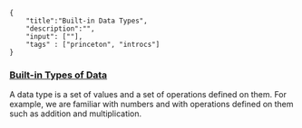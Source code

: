 ```javax-snippet
{
    "title":"Built-in Data Types",
    "description":"",
    "input": [""],
    "tags" : ["princeton", "introcs"]
}
```
### [Built-in Types of Data](https://introcs.cs.princeton.edu/java/12types)
A data type is a set of values and a set of operations defined on them. For example, we are familiar with numbers and with operations defined on them such as addition and multiplication.